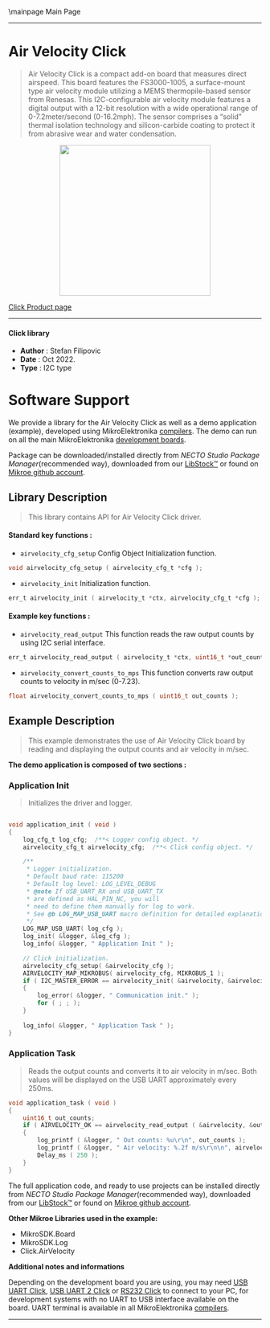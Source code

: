 \mainpage Main Page

---
# Air Velocity Click

> Air Velocity Click is a compact add-on board that measures direct airspeed. This board features the FS3000-1005, a surface-mount type air velocity module utilizing a MEMS thermopile-based sensor from Renesas. This I2C-configurable air velocity module features a digital output with a 12-bit resolution with a wide operational range of 0-7.2meter/second (0-16.2mph). The sensor comprises a “solid” thermal isolation technology and silicon-carbide coating to protect it from abrasive wear and water condensation.

<p align="center">
  <img src="https://download.mikroe.com/images/click_for_ide/airvelocity_click.png" height=300px>
</p>

[Click Product page](https://www.mikroe.com/air-velocity-click)

---


#### Click library

- **Author**        : Stefan Filipovic
- **Date**          : Oct 2022.
- **Type**          : I2C type


# Software Support

We provide a library for the Air Velocity Click
as well as a demo application (example), developed using MikroElektronika
[compilers](https://www.mikroe.com/necto-studio).
The demo can run on all the main MikroElektronika [development boards](https://www.mikroe.com/development-boards).

Package can be downloaded/installed directly from *NECTO Studio Package Manager*(recommended way), downloaded from our [LibStock&trade;](https://libstock.mikroe.com) or found on [Mikroe github account](https://github.com/MikroElektronika/mikrosdk_click_v2/tree/master/clicks).

## Library Description

> This library contains API for Air Velocity Click driver.

#### Standard key functions :

- `airvelocity_cfg_setup` Config Object Initialization function.
```c
void airvelocity_cfg_setup ( airvelocity_cfg_t *cfg );
```

- `airvelocity_init` Initialization function.
```c
err_t airvelocity_init ( airvelocity_t *ctx, airvelocity_cfg_t *cfg );
```

#### Example key functions :

- `airvelocity_read_output` This function reads the raw output counts by using I2C serial interface.
```c
err_t airvelocity_read_output ( airvelocity_t *ctx, uint16_t *out_counts );
```

- `airvelocity_convert_counts_to_mps` This function converts raw output counts to velocity in m/sec (0-7.23).
```c
float airvelocity_convert_counts_to_mps ( uint16_t out_counts );
```

## Example Description

> This example demonstrates the use of Air Velocity Click board by reading and displaying the output counts and air velocity in m/sec.

**The demo application is composed of two sections :**

### Application Init

> Initializes the driver and logger.

```c

void application_init ( void )
{
    log_cfg_t log_cfg;  /**< Logger config object. */
    airvelocity_cfg_t airvelocity_cfg;  /**< Click config object. */

    /** 
     * Logger initialization.
     * Default baud rate: 115200
     * Default log level: LOG_LEVEL_DEBUG
     * @note If USB_UART_RX and USB_UART_TX 
     * are defined as HAL_PIN_NC, you will 
     * need to define them manually for log to work. 
     * See @b LOG_MAP_USB_UART macro definition for detailed explanation.
     */
    LOG_MAP_USB_UART( log_cfg );
    log_init( &logger, &log_cfg );
    log_info( &logger, " Application Init " );

    // Click initialization.
    airvelocity_cfg_setup( &airvelocity_cfg );
    AIRVELOCITY_MAP_MIKROBUS( airvelocity_cfg, MIKROBUS_1 );
    if ( I2C_MASTER_ERROR == airvelocity_init( &airvelocity, &airvelocity_cfg ) ) 
    {
        log_error( &logger, " Communication init." );
        for ( ; ; );
    }
    
    log_info( &logger, " Application Task " );
}

```

### Application Task

> Reads the output counts and converts it to air velocity in m/sec. Both values will be displayed on the USB UART approximately every 250ms.

```c
void application_task ( void )
{
    uint16_t out_counts;
    if ( AIRVELOCITY_OK == airvelocity_read_output ( &airvelocity, &out_counts ) )
    {
        log_printf ( &logger, " Out counts: %u\r\n", out_counts );
        log_printf ( &logger, " Air velocity: %.2f m/s\r\n\n", airvelocity_convert_counts_to_mps ( out_counts ) );
        Delay_ms ( 250 );
    }
}
```

The full application code, and ready to use projects can be installed directly from *NECTO Studio Package Manager*(recommended way), downloaded from our [LibStock&trade;](https://libstock.mikroe.com) or found on [Mikroe github account](https://github.com/MikroElektronika/mikrosdk_click_v2/tree/master/clicks).

**Other Mikroe Libraries used in the example:**

- MikroSDK.Board
- MikroSDK.Log
- Click.AirVelocity

**Additional notes and informations**

Depending on the development board you are using, you may need
[USB UART Click](https://www.mikroe.com/usb-uart-click),
[USB UART 2 Click](https://www.mikroe.com/usb-uart-2-click) or
[RS232 Click](https://www.mikroe.com/rs232-click) to connect to your PC, for
development systems with no UART to USB interface available on the board. UART
terminal is available in all MikroElektronika
[compilers](https://shop.mikroe.com/compilers).

---
